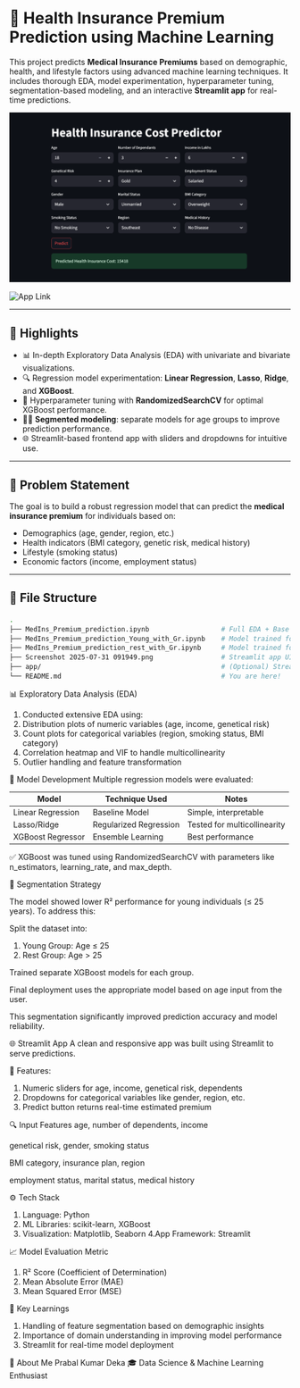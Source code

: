 # 🏥 Health Insurance Premium Prediction using Machine Learning

This project predicts **Medical Insurance Premiums** based on demographic, health, and lifestyle factors using advanced machine learning techniques. It includes thorough EDA, model experimentation, hyperparameter tuning, segmentation-based modeling, and an interactive **Streamlit app** for real-time predictions.

![App Screenshot](https://github.com/prabalpkd/Premium-Prediction-ML-Project/blob/main/Snapshot.png)

![App Link](https://premium-prediction-ml-project-regression.streamlit.app/)

---

## 📌 Highlights

- 📊 In-depth Exploratory Data Analysis (EDA) with univariate and bivariate visualizations.
- 🔍 Regression model experimentation: **Linear Regression**, **Lasso**, **Ridge**, and **XGBoost**.
- 🧪 Hyperparameter tuning with **RandomizedSearchCV** for optimal XGBoost performance.
- 🧑‍⚕️ **Segmented modeling**: separate models for age groups to improve prediction performance.
- 🌐 Streamlit-based frontend app with sliders and dropdowns for intuitive use.

---

## 🧾 Problem Statement

The goal is to build a robust regression model that can predict the **medical insurance premium** for individuals based on:
- Demographics (age, gender, region, etc.)
- Health indicators (BMI category, genetic risk, medical history)
- Lifestyle (smoking status)
- Economic factors (income, employment status)

---

## 📁 File Structure

```bash
.
├── MedIns_Premium_prediction.ipynb                  # Full EDA + Base Models + Tuning
├── MedIns_Premium_prediction_Young_with_Gr.ipynb    # Model trained for young population (age ≤ 25)
├── MedIns_Premium_prediction_rest_with_Gr.ipynb     # Model trained for rest of the population (age > 25)
├── Screenshot 2025-07-31 091949.png                 # Streamlit app UI preview
├── app/                                             # (Optional) Streamlit app code folder
└── README.md                                        # You are here!
```
📊 Exploratory Data Analysis (EDA)
1. Conducted extensive EDA using:
2. Distribution plots of numeric variables (age, income, genetical risk)
3. Count plots for categorical variables (region, smoking status, BMI category)
4. Correlation heatmap and VIF to handle multicollinearity
5. Outlier handling and feature transformation

🧠 Model Development
Multiple regression models were evaluated:

| Model             | Technique Used         | Notes                        |
| ----------------- | ---------------------- | ---------------------------- |
| Linear Regression | Baseline Model         | Simple, interpretable        |
| Lasso/Ridge       | Regularized Regression | Tested for multicollinearity |
| XGBoost Regressor | Ensemble Learning      | Best performance             |

✅ XGBoost was tuned using RandomizedSearchCV with parameters like n_estimators, learning_rate, and max_depth.

🔀 Segmentation Strategy

The model showed lower R² performance for young individuals (≤ 25 years). To address this:

Split the dataset into:

  1. Young Group: Age ≤ 25
  2. Rest Group: Age > 25

Trained separate XGBoost models for each group.

Final deployment uses the appropriate model based on age input from the user.

This segmentation significantly improved prediction accuracy and model reliability.


🌐 Streamlit App
A clean and responsive app was built using Streamlit to serve predictions.

🔧 Features:
1. Numeric sliders for age, income, genetical risk, dependents
2. Dropdowns for categorical variables like gender, region, etc.
3. Predict button returns real-time estimated premium

🔍 Input Features
   age, number of dependents, income

   genetical risk, gender, smoking status

   BMI category, insurance plan, region

   employment status, marital status, medical history


⚙️ Tech Stack
1. Language: Python
2. ML Libraries: scikit-learn, XGBoost
3. Visualization: Matplotlib, Seaborn
4.App Framework: Streamlit

📈 Model Evaluation Metric
1. R² Score (Coefficient of Determination)
2. Mean Absolute Error (MAE)
3. Mean Squared Error (MSE)

📌 Key Learnings
1. Handling of feature segmentation based on demographic insights
2. Importance of domain understanding in improving model performance
3. Streamlit for real-time model deployment

🙋 About Me
Prabal Kumar Deka
🎓 Data Science & Machine Learning Enthusiast
